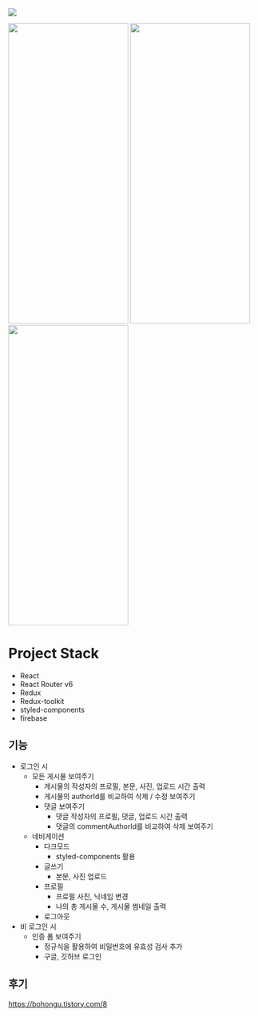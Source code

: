 <img src='https://user-images.githubusercontent.com/91203029/202180085-d70075b9-f1ac-4f15-b566-1de909cb5a3c.png' />
<p display='flex' justify-content='space-between'>
<img src='https://user-images.githubusercontent.com/91203029/202180265-a84da78a-1ae8-4040-abce-2fe7b0ff48df.png' width='240' height='600'/>
<img src='https://user-images.githubusercontent.com/91203029/202182331-108b4f18-6433-45ab-9e3c-134a20084714.png' width='240' height='600'/>
<img src='https://user-images.githubusercontent.com/91203029/202180206-e740744a-34b3-4489-95ac-658e6591c004.png' width='240' height='600'/>
</p>

# Project Stack

- React
- React Router v6
- Redux
- Redux-toolkit
- styled-components
- firebase

## 기능

- 로그인 시
  - 모든 게시물 보여주기
    - 게시물의 작성자의 프로필, 본문, 사진, 업로드 시간 출력
    - 게시물의 authorId를 비교하여 삭제 / 수정 보여주기
    - 댓글 보여주기
      - 댓글 작성자의 프로필, 댓글, 업로드 시간 출력
      - 댓글의 commentAuthorId를 비교하여 삭제 보여주기
  - 네비게이션
    - 다크모드
      - styled-components 활용
    - 글쓰기
      - 본문, 사진 업로드
    - 프로필
      - 프로필 사진, 닉네임 변경
      - 나의 총 게시물 수, 게시물 썸네일 출력
    - 로그아웃
- 비 로그인 시
  - 인증 폼 보여주기
    - 정규식을 활용하여 비밀번호에 유효성 검사 추가
    - 구글, 깃허브 로그인

## 후기

https://bohongu.tistory.com/8
